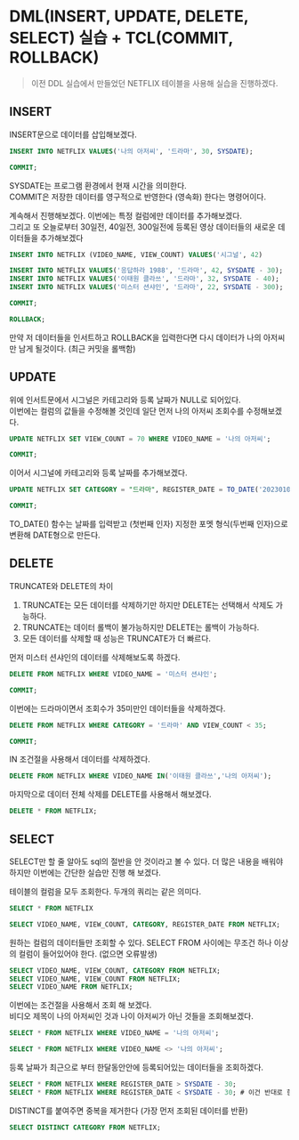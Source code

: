 # DML(INSERT, UPDATE, DELETE, SELECT) 실습 + TCL(COMMIT, ROLLBACK)

> 이전 DDL 실습에서 만들었던 NETFLIX 테이블을 사용해 실습을 진행하겠다.

## INSERT

INSERT문으로 데이터를 삽입해보겠다.

```sql
INSERT INTO NETFLIX VALUES('나의 아저씨', '드라마', 30, SYSDATE); 

COMMIT;
```

SYSDATE는 프로그램 환경에서 현재 시간을 의미한다.  
COMMIT은 저장한 데이터를 영구적으로 반영한다 (영속화) 한다는 명령어이다.
  
계속해서 진행해보겠다. 이번에는 특정 컬럼에만 데이터를 추가해보겠다.  
그리고 또 오늘로부터 30일전, 40일전, 300일전에 등록된 영상 데이터들의 새로운 데이터들을 추가해보겠다
```sql
INSERT INTO NETFLIX (VIDEO_NAME, VIEW_COUNT) VALUES('시그널', 42)

INSERT INTO NETFLIX VALUES('응답하라 1988', '드라마', 42, SYSDATE - 30); 
INSERT INTO NETFLIX VALUES('이태원 클라쓰', '드라마', 32, SYSDATE - 40); 
INSERT INTO NETFLIX VALUES('미스터 션샤인', '드라마', 22, SYSDATE - 300); 

COMMIT;

ROLLBACK;
```

만약 저 데이터들을 인서트하고 ROLLBACK을 입력한다면 다시 데이터가 나의 아저씨만 남게 될것이다. (최근 커밋을 롤백함)

## UPDATE
위에 인서트문에서 시그널은 카테고리와 등록 날짜가 NULL로 되어있다.  
이번에는 컬럼의 값들을 수정해볼 것인데 일단 먼저 나의 아저씨 조회수를 수정해보겠다.

```sql
UPDATE NETFLIX SET VIEW_COUNT = 70 WHERE VIDEO_NAME = '나의 아저씨';

COMMIT;
```

이어서 시그널에 카테고리와 등록 날짜를 추가해보겠다.

```sql
UPDATE NETFLIX SET CATEGORY = "드라마", REGISTER_DATE = TO_DATE('20230101', 'YYYYMMDD') =  WHERE VIDEO_NAME = '시그널';

COMMIT;
```

TO_DATE() 함수는 날짜를 입력받고 (첫번째 인자) 지정한 포멧 형식(두번째 인자)으로 변환해 DATE형으로 만든다. 

## DELETE 
TRUNCATE와 DELETE의 차이

1. TRUNCATE는 모든 데이터를 삭제하기만 하지만 DELETE는 선택해서 삭제도 가능하다.
2. TRUNCATE는 데이터 롤백이 불가능하지만 DELETE는 롤백이 가능하다.
3. 모든 데이터를 삭제할 때 성능은 TRUNCATE가 더 빠르다.
  
먼저 미스터 션샤인의 데이터를 삭제해보도록 하겠다.
```sql
DELETE FROM NETFLIX WHERE VIDEO_NAME = '미스터 션샤인';

COMMIT;
```

이번에는 드라마이면서 조회수가 35미만인 데이터들을 삭제하겠다.
```sql
DELETE FROM NETFLIX WHERE CATEGORY = '드라마' AND VIEW_COUNT < 35;

COMMIT;
```

IN 조건절을 사용해서 데이터를 삭제하겠다.
```sql
DELETE FROM NETFLIX WHERE VIDEO_NAME IN('이태원 클라쓰','나의 아저씨');
```

마지막으로 데이터 전체 삭제를 DELETE를 사용해서 해보겠다.
```sql
DELETE * FROM NETFLIX;
```

## SELECT
SELECT만 할 줄 알아도 sql의 절반을 안 것이라고 볼 수 있다. 더 많은 내용을 배워야하지만 이번에는 간단한 실습만 진행 해 보겠다.
  
테이블의 컬럼을 모두 조회한다. 두개의 쿼리는 같은 의미다.
```sql
SELECT * FROM NETFLIX

SELECT VIDEO_NAME, VIEW_COUNT, CATEGORY, REGISTER_DATE FROM NETFLIX;
```

원하는 컬럼의 데이터들만 조회할 수 있다. SELECT FROM 사이에는 무조건 하나 이상의 컬럼이 들어있어야 한다. (없으면 오류발생)
```sql
SELECT VIDEO_NAME, VIEW_COUNT, CATEGORY FROM NETFLIX;
SELECT VIDEO_NAME, VIEW_COUNT FROM NETFLIX;
SELECT VIDEO_NAME FROM NETFLIX;
```

이번에는 조건절을 사용해서 조회 해 보겠다.  
비디오 제목이 나의 아저씨인 것과 나이 아저씨가 아닌 것들을 조회해보겠다.
```sql
SELECT * FROM NETFLIX WHERE VIDEO_NAME = '나의 아저씨';

SELECT * FROM NETFLIX WHERE VIDEO_NAME <> '나의 아저씨';
```

등록 날짜가 최근으로 부터 한달동안안에 등록되어있는 데이터들을 조회하겠다.
```sql
SELECT * FROM NETFLIX WHERE REGISTER_DATE > SYSDATE - 30;
SELECT * FROM NETFLIX WHERE REGISTER_DATE < SYSDATE - 30; # 이건 반대로 한달 전
``` 

DISTINCT를 붙여주면 중복을 제거한다 (가장 먼저 조회된 데이터를 반환)
```sql
SELECT DISTINCT CATEGORY FROM NETFLIX;
```